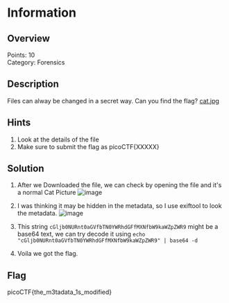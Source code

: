 # Information

## Overview
Points: 10  
Category: Forensics

## Description
Files can alway be changed in a secret way. Can you find the flag? [cat.jpg](./cat.jpg)

## Hints

1. Look at the details of the file
2. Make sure to submit the flag as picoCTF{XXXXX}

## Solution

1. After we Downloaded the file, we can check by opening the file and it's a normal Cat Picture
![image](https://user-images.githubusercontent.com/115586420/199637924-d1857a88-50cd-478f-b0d2-516e811b4b2d.png)

2. I was thinking it may be hidden in the metadata, so I use exiftool to look the metadata.
![image](https://user-images.githubusercontent.com/115586420/199638036-5f1db0fe-3fc7-4b5f-8470-87f302283482.png)

3. This string `cGljb0NURnt0aGVfbTN0YWRhdGFfMXNfbW9kaWZpZWR9` might be a base64 text, we can try decode it using 
  ```echo "cGljb0NURnt0aGVfbTN0YWRhdGFfMXNfbW9kaWZpZWR9" | base64 -d ```

4. Voila we got the flag.
## Flag

picoCTF{the_m3tadata_1s_modified}
